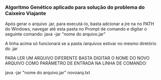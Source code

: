 ### Algoritmo Genético aplicado para solução do problema do Caixeiro Viajante

Após gerar o arquivo .jar, para executá-lo, basta adcionar a jre na no PATH do Windows, navegar até esta pasta no Prompt de comando e digitar o seguinte comando:
java -jar "nome do arquivo.jar"

A linha acima só funcionará se a pasta /arquivos estivar no mesmo diretório do .jar

PARA LER UM ARQUIVO DIFERENTE BASTA DIGITAR O NOME DO NOVO ARQUIVO COMO PARÂMETRO DE ENTRADA NA LINHA DE COMANDO:

java -jar "nome do arquivo.jar" novoarq.txt